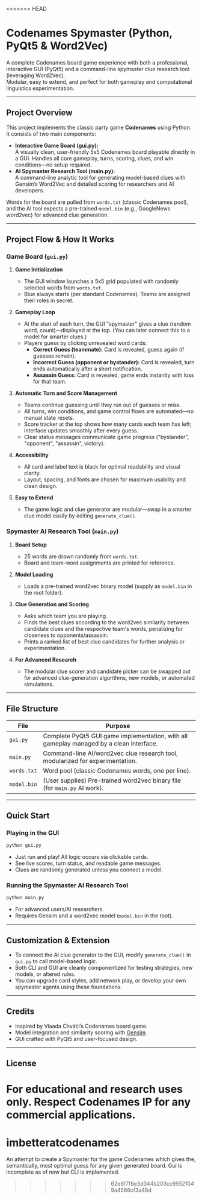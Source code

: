 <<<<<<< HEAD
# Codenames Spymaster (Python, PyQt5 & Word2Vec)

A complete Codenames board game experience with both a professional, interactive GUI (PyQt5) and a command-line spymaster clue research tool (leveraging Word2Vec).  
Modular, easy to extend, and perfect for both gameplay and computational linguistics experimentation.

---

## Project Overview

This project implements the classic party game **Codenames** using Python. It consists of two main components:

- **Interactive Game Board (gui.py):**  
  A visually clean, user-friendly 5x5 Codenames board playable directly in a GUI. Handles all core gameplay, turns, scoring, clues, and win conditions—no setup required.
- **AI Spymaster Research Tool (main.py):**  
  A command-line analytic tool for generating model-based clues with Gensim’s Word2Vec and detailed scoring for researchers and AI developers.

Words for the board are pulled from `words.txt` (classic Codenames pool), and the AI tool expects a pre-trained `model.bin` (e.g., GoogleNews word2vec) for advanced clue generation.

---

## Project Flow & How It Works

### Game Board (`gui.py`)

1. **Game Initialization**
   - The GUI window launches a 5x5 grid populated with randomly selected words from `words.txt`.
   - Blue always starts (per standard Codenames). Teams are assigned their roles in secret.

2. **Gameplay Loop**
   - At the start of each turn, the GUI "spymaster" gives a clue (random word, count)—displayed at the top. (You can later connect this to a model for smarter clues.)
   - Players guess by clicking unrevealed word cards:
     - **Correct Guess (teammate):** Card is revealed, guess again (if guesses remain).
     - **Incorrect Guess (opponent or bystander):** Card is revealed, turn ends automatically after a short notification.
     - **Assassin Guess:** Card is revealed, game ends instantly with loss for that team.

3. **Automatic Turn and Score Management**
   - Teams continue guessing until they run out of guesses or miss.
   - All turns, win conditions, and game control flows are automated—no manual state resets.
   - Score tracker at the top shows how many cards each team has left; interface updates smoothly after every guess.
   - Clear status messages communicate game progress ("bystander", "opponent", "assassin", victory).

4. **Accessibility**
   - All card and label text is black for optimal readability and visual clarity.
   - Layout, spacing, and fonts are chosen for maximum usability and clean design.

5. **Easy to Extend**
   - The game logic and clue generator are modular—swap in a smarter clue model easily by editing `generate_clue()`.

### Spymaster AI Research Tool (`main.py`)

1. **Board Setup**
   - 25 words are drawn randomly from `words.txt`.
   - Board and team-word assignments are printed for reference.

2. **Model Loading**
   - Loads a pre-trained word2vec binary model (supply as `model.bin` in the root folder).

3. **Clue Generation and Scoring**
   - Asks which team you are playing.
   - Finds the best clues according to the word2vec similarity between candidate clues and the respective team's words, penalizing for closeness to opponents/assassin.
   - Prints a ranked list of best clue candidates for further analysis or experimentation.

4. **For Advanced Research**
   - The modular clue scorer and candidate picker can be swapped out for advanced clue-generation algorithms, new models, or automated simulations.

---

## File Structure

| File         | Purpose                                                                                 |
| ------------ | --------------------------------------------------------------------------------------- |
| `gui.py`     | Complete PyQt5 GUI game implementation, with all gameplay managed by a clean interface. |
| `main.py`    | Command-line AI/word2vec clue research tool, modularized for experimentation.           |
| `words.txt`  | Word pool (classic Codenames words, one per line).                                      |
| `model.bin`  | (User supplies) Pre-trained word2vec binary file (for `main.py` AI work).              |

---

## Quick Start

### Playing in the GUI

```bash
python gui.py
```
- Just run and play! All logic occurs via clickable cards.
- See live scores, turn status, and readable game messages.
- Clues are randomly generated unless you connect a model.

### Running the Spymaster AI Research Tool

```bash
python main.py
```
- For advanced users/AI researchers.
- Requires Gensim and a word2vec model (`model.bin` in the root).

---

## Customization & Extension

- To connect the AI clue generator to the GUI, modify `generate_clue()` in `gui.py` to call model-based logic.
- Both CLI and GUI are cleanly componentized for testing strategies, new models, or altered rules.
- You can upgrade card styles, add network play, or develop your own spymaster agents using these foundations.

---

## Credits

- Inspired by Vlaada Chvátil’s Codenames board game.
- Model integration and similarity scoring with [Gensim](https://radimrehurek.com/gensim/).
- GUI crafted with PyQt5 and user-focused design.

---

## License

For educational and research uses only. Respect Codenames IP for any commercial applications.
=======
# imbetteratcodenames

An attempt to create a Spymaster for the game Codenames which gives the, semantically, most optimal guess for any given generated board. Gui is incomplete as of now but CLI is implemented.
>>>>>>> 62e8f7f6e3d344b203cc95521049a4586cf3a48d
